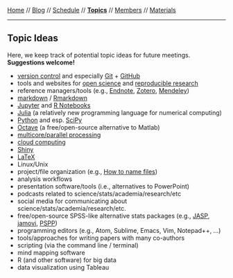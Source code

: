 [Home](README.md) // [Blog](blog.md) // [Schedule](schedule.md) // **[Topics](topics.md)** // [Members](members.md) // [Materials](/materials/materials.md)

---

## Topic Ideas

Here, we keep track of potential topic ideas for future meetings. **Suggestions welcome!**

* [version control](https://en.wikipedia.org/wiki/Version_control) and especially [Git](https://git-scm.com/) + [GitHub](https://github.com/)
* tools and websites for [open science](https://en.wikipedia.org/wiki/Open_science) and [reproducible research](https://en.wikipedia.org/wiki/Reproducibility#Reproducible_research)
* reference managers/tools (e.g., [Endnote](http://endnote.com/), [Zotero](https://www.zotero.org/), [Mendeley](https://www.mendeley.com/))
* [markdown](https://en.wikipedia.org/wiki/Markdown) / [Rmarkdown](http://rmarkdown.rstudio.com/)
* [Jupyter](http://jupyter.org/) and [R Notebooks](http://rmarkdown.rstudio.com/r_notebooks.html)
* [Julia](https://julialang.org/) (a relatively new programming language for numerical computing)
* [Python](https://www.python.org/) and esp. [SciPy](https://www.scipy.org/)
* [Octave](https://www.gnu.org/software/octave/) (a free/open-source alternative to Matlab)
* [multicore/parallel processing](https://en.wikipedia.org/wiki/Parallel_computing)
* [cloud computing](https://en.wikipedia.org/wiki/Cloud_computing)
* [Shiny](https://shiny.rstudio.com/)
* [LaTeX](https://www.latex-project.org/)
* Linux/Unix
* project/file organization (e.g., [How to name files](https://speakerdeck.com/jennybc/how-to-name-files))
* analysis workflows
* presentation software/tools (i.e., alternatives to PowerPoint)
* podcasts related to science/stats/academia/research/etc
* social media for communicating about science/stats/academia/research/etc.
* free/open-source SPSS-like alternative stats packages (e.g., [JASP](https://jasp-stats.org/), [jamovi](https://www.jamovi.org/), [PSPP](https://www.gnu.org/software/pspp/))
* programming editors (e.g., Atom, Sublime, Emacs, Vim, Notepad++, ...)
* tools/approaches for writing papers with many co-authors
* scripting (via the command line / terminal)
* mind mapping software
* R (and other software) for big data
* data visualization using Tableau
